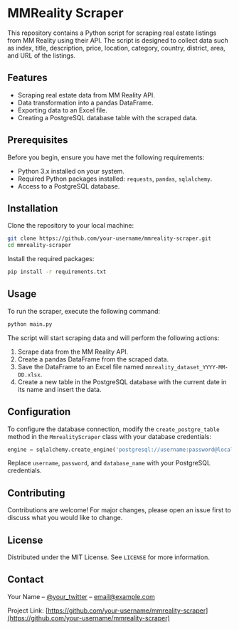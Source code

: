 # MMReality Scraper

This repository contains a Python script for scraping real estate listings from MM Reality using their API. The script is designed to collect data such as index, title, description, price, location, category, country, district, area, and URL of the listings.

## Features

- Scraping real estate data from MM Reality API.
- Data transformation into a pandas DataFrame.
- Exporting data to an Excel file.
- Creating a PostgreSQL database table with the scraped data.

## Prerequisites

Before you begin, ensure you have met the following requirements:

- Python 3.x installed on your system.
- Required Python packages installed: `requests`, `pandas`, `sqlalchemy`.
- Access to a PostgreSQL database.

## Installation

Clone the repository to your local machine:

```bash
git clone https://github.com/your-username/mmreality-scraper.git
cd mmreality-scraper
```

Install the required packages:

```bash
pip install -r requirements.txt
```

## Usage

To run the scraper, execute the following command:

```bash
python main.py
```

The script will start scraping data and will perform the following actions:

1. Scrape data from the MM Reality API.
2. Create a pandas DataFrame from the scraped data.
3. Save the DataFrame to an Excel file named `mmreality_dataset_YYYY-MM-DD.xlsx`.
4. Create a new table in the PostgreSQL database with the current date in its name and insert the data.

## Configuration

To configure the database connection, modify the `create_postgre_table` method in the `MmrealityScraper` class with your database credentials:

```python
engine = sqlalchemy.create_engine('postgresql://username:password@localhost:5432/database_name')
```

Replace `username`, `password`, and `database_name` with your PostgreSQL credentials.

## Contributing

Contributions are welcome! For major changes, please open an issue first to discuss what you would like to change.

## License

Distributed under the MIT License. See `LICENSE` for more information.

## Contact

Your Name – [@your_twitter](https://twitter.com/your_twitter) – email@example.com

Project Link: [https://github.com/your-username/mmreality-scraper](https://github.com/your-username/mmreality-scraper)
